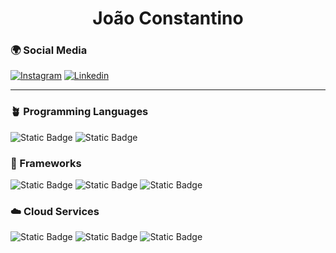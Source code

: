 <h1 align="center">João Constantino</h1>

### 🌍 Social Media

[![Instagram](https://img.shields.io/badge/Instagram-E4405F?style=for-the-badge&logo=instagram&logoColor=white)](https://www.instagram.com/j0a0_constantino/)
[![Linkedin](https://img.shields.io/badge/LinkedIn-0077B5?style=for-the-badge&logo=linkedin&logoColor=white)](https://www.linkedin.com/in/jo%C3%A3o-barreto-42a05224a/)

----

### 🪴 Programming Languages
<div>
  <img alt="Static Badge" src="https://img.shields.io/badge/Python-a?logo=Python&logoColor=black&color=white">
  <img alt="Static Badge" src="https://img.shields.io/badge/JavaScript-a?style=flat&logo=JavaScript&logoColor=black&color=white">
</div>

### 🔧 Frameworks
<div>
  <img alt="Static Badge" src="https://img.shields.io/badge/Django-a?style=flat&logo=Django&logoColor=white&color=red">
  <img alt="Static Badge" src="https://img.shields.io/badge/React-a?style=flat&logo=React&logoColor=white&color=red">
  <img alt="Static Badge" src="https://img.shields.io/badge/React%20Native-a?style=flat&logo=React&logoColor=white&color=red">
</div>

### ☁️ Cloud Services

<div>
  <img alt="Static Badge" src="https://img.shields.io/badge/Azure-a?style=flat&logo=MicrosoftAzure&logoColor=white&color=purple">
  <img alt="Static Badge" src="https://img.shields.io/badge/Firebase-a?style=flat&logo=Firebase&logoColor=white&color=purple">
  <img alt="Static Badge" src="https://img.shields.io/badge/Vercel-a?style=flat&logo=Vercel&logoColor=white&color=purple">
</div>
